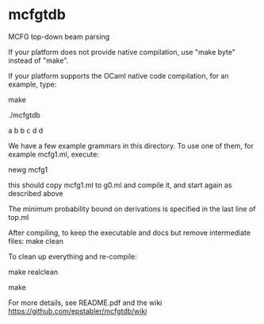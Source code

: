 mcfgtdb
=======

MCFG top-down beam parsing

If your platform does not provide native compilation, use
"make byte" instead of "make".

If your platform supports the OCaml
native code compilation, for an example, type:

   make
   
   ./mcfgtdb
   
   a b b c d d

We have a few example grammars in this directory.
To use one of them, for example mcfg1.ml, execute:

   newg mcfg1

this should copy mcfg1.ml to g0.ml and compile it, and start again 
as described above

The minimum probability bound on derivations is specified in the
last line of top.ml

After compiling, to keep the executable and docs but remove intermediate files:
   make clean

To clean up everything and re-compile:

   make realclean
   
   make

For more details, see README.pdf and the wiki 
https://github.com/epstabler/mcfgtdb/wiki
